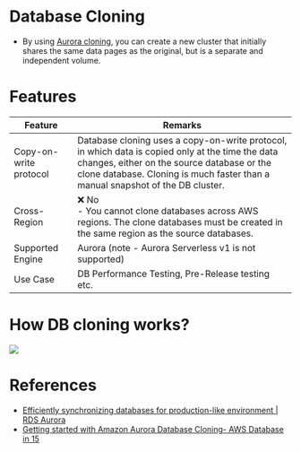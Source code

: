 # Database Cloning
- By using [Aurora cloning](https://docs.aws.amazon.com/AmazonRDS/latest/AuroraUserGuide/Aurora.Managing.Clone.html), you can create a new cluster that initially shares the same data pages as the original, but is a separate and independent volume.

# Features

| Feature                | Remarks                                                                                                                                                                                                                          |
|------------------------|----------------------------------------------------------------------------------------------------------------------------------------------------------------------------------------------------------------------------------|
| Copy-on-write protocol | Database cloning uses a copy-on-write protocol, in which data is copied only at the time the data changes, either on the source database or the clone database. Cloning is much faster than a manual snapshot of the DB cluster. |
| Cross-Region           | :x: No<br/>- You cannot clone databases across AWS regions. The clone databases must be created in the same region as the source databases.                                                                                      |
| Supported Engine       | Aurora (note - Aurora Serverless v1 is not supported)                                                                                                                                                                            |
| Use Case               | DB Performance Testing, Pre-Release testing etc.                                                                                                                                                                                 |

# How DB cloning works?

![](https://assets-pt.media.datacumulus.com/aws-saa-pt/assets/pt5-q59-i2.jpg)

# References
- [Efficiently synchronizing databases for production-like environment | RDS Aurora](https://medium.com/miq-tech-and-analytics/efficiently-synchronizing-databases-for-production-like-environment-rds-aurora-742fab4c2c47)
- [Getting started with Amazon Aurora Database Cloning- AWS Database in 15](https://www.youtube.com/watch?v=R5-p4HM6MNc)
